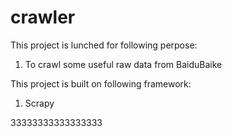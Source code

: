 # crawler

This project is lunched for following perpose:
1. To crawl some useful raw data from BaiduBaike

This project is built on following framework:
1. Scrapy

33333333333333333
